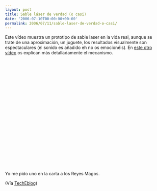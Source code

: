 ```yaml
---
layout: post
title: Sable láser de verdad (o casi)
date: '2006-07-10T00:00:00+00:00'
permalink: 2006/07/11/sable-laser-de-verdad-o-casi/
---
```

Este vídeo muestra un prototipo de sable laser en la vida real, aunque se trate de una aproximación, un juguete, los resultados visualmente son espectaculares (el sonido es añadido eh no os emocionéis). En <a href="http://www.youtube.com/watch?v=GW9Q0gQpkRo">este otro vídeo</a> os explican más detalladamente el mecanismo.

<object width="425" height="350"><param name="movie" value="http://www.youtube.com/v/HJVJdBG3zjQ"></param><embed src="http://www.youtube.com/v/HJVJdBG3zjQ" type="application/x-shockwave-flash" width="425" height="350"></embed></object>

Yo me pido uno en la carta a los Reyes Magos.

(Vía <a href="http://www.techeblog.com/index.php/tech-gadget/the-laser-saber">TechEblog</a>)
